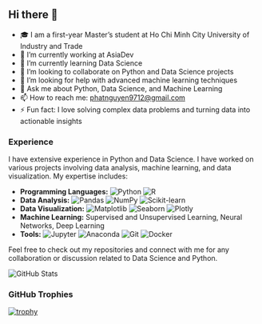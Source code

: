 ## Hi there 👋

<!--
**PhatNguyen3174/PhatNguyen3174** is a ✨ _special_ ✨ repository because its `README.md` (this file) appears on your GitHub profile.

Here are some ideas to get you started:
-->
- 🎓 I am a first-year Master’s student at Ho Chi Minh City University of Industry and Trade
- 🔭 I’m currently working at AsiaDev
- 🌱 I’m currently learning Data Science
- 👯 I’m looking to collaborate on Python and Data Science projects
- 🤔 I’m looking for help with advanced machine learning techniques
- 💬 Ask me about Python, Data Science, and Machine Learning
- 📫 How to reach me: phatnguyen9712@gmail.com
- ⚡ Fun fact: I love solving complex data problems and turning data into actionable insights

### Experience

I have extensive experience in Python and Data Science. I have worked on various projects involving data analysis, machine learning, and data visualization. My expertise includes:

- **Programming Languages:** ![Python](https://img.shields.io/badge/Python-3776AB?style=for-the-badge&logo=python&logoColor=white) ![R](https://img.shields.io/badge/R-276DC3?style=for-the-badge&logo=r&logoColor=white)
- **Data Analysis:** ![Pandas](https://img.shields.io/badge/Pandas-150458?style=for-the-badge&logo=pandas&logoColor=white) ![NumPy](https://img.shields.io/badge/NumPy-013243?style=for-the-badge&logo=numpy&logoColor=white) ![Scikit-learn](https://img.shields.io/badge/Scikit--learn-F7931E?style=for-the-badge&logo=scikit-learn&logoColor=white)
- **Data Visualization:** ![Matplotlib](https://img.shields.io/badge/Matplotlib-3776AB?style=for-the-badge&logo=python&logoColor=white) ![Seaborn](https://img.shields.io/badge/Seaborn-3776AB?style=for-the-badge&logo=python&logoColor=white) ![Plotly](https://img.shields.io/badge/Plotly-3F4F75?style=for-the-badge&logo=plotly&logoColor=white)
- **Machine Learning:** Supervised and Unsupervised Learning, Neural Networks, Deep Learning
- **Tools:** ![Jupyter](https://img.shields.io/badge/Jupyter-F37626?style=for-the-badge&logo=jupyter&logoColor=white) ![Anaconda](https://img.shields.io/badge/Anaconda-44A833?style=for-the-badge&logo=anaconda&logoColor=white) ![Git](https://img.shields.io/badge/Git-F05032?style=for-the-badge&logo=git&logoColor=white) ![Docker](https://img.shields.io/badge/Docker-2496ED?style=for-the-badge&logo=docker&logoColor=white)

Feel free to check out my repositories and connect with me for any collaboration or discussion related to Data Science and Python.

![GitHub Stats](https://github-readme-stats.vercel.app/api?username=PhatNguyen3174&show_icons=true&theme=radical)

### GitHub Trophies

[![trophy](https://github-profile-trophy.vercel.app/?username=PhatNguyen3174&theme=onedark)](https://github.com/ryo-ma/github-profile-trophy)
